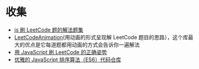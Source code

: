 # 收集

- [ js 刷 LeetCode 题的解法题集](https://github.com/azl397985856/leetcode)
- [LeetCodeAnimation](https://github.com/MisterBooo/LeetCodeAnimation)(用动画的形式呈现解 LeetCode 题目的思路），这个库最大的优点是它每道题都用动画的方式会告诉你一遍解法
- [用 JavaScript 刷 LeetCode 的正确姿势](https://juejin.im/post/5d0d9d4d6fb9a07ece67d8dd)
- [优雅的 JavaScript 排序算法（ES6）代码仓库](https://github.com/RayJune/Elegant-JavaScript-Sorting-Algorithms)
